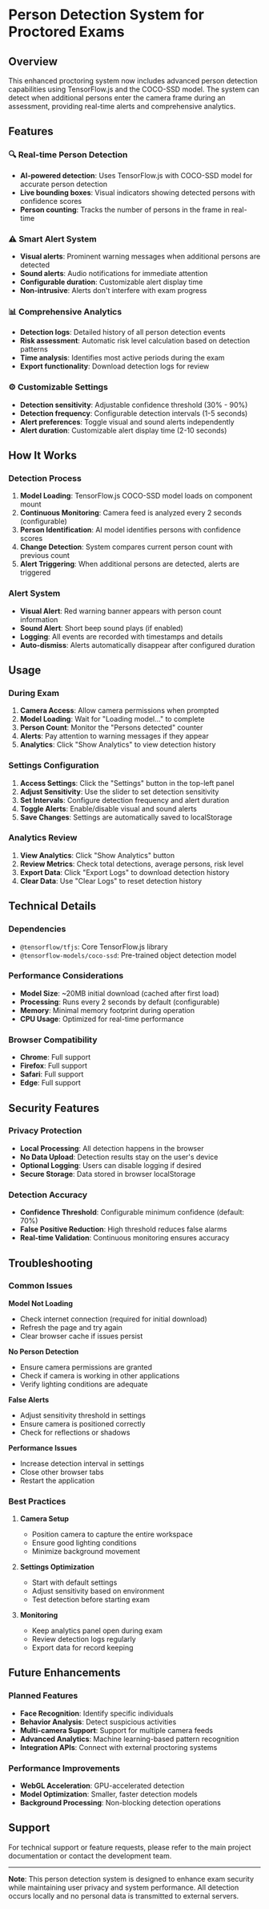 # Person Detection System for Proctored Exams

## Overview

This enhanced proctoring system now includes advanced person detection capabilities using TensorFlow.js and the COCO-SSD model. The system can detect when additional persons enter the camera frame during an assessment, providing real-time alerts and comprehensive analytics.

## Features

### 🔍 Real-time Person Detection
- **AI-powered detection**: Uses TensorFlow.js with COCO-SSD model for accurate person detection
- **Live bounding boxes**: Visual indicators showing detected persons with confidence scores
- **Person counting**: Tracks the number of persons in the frame in real-time

### ⚠️ Smart Alert System
- **Visual alerts**: Prominent warning messages when additional persons are detected
- **Sound alerts**: Audio notifications for immediate attention
- **Configurable duration**: Customizable alert display time
- **Non-intrusive**: Alerts don't interfere with exam progress

### 📊 Comprehensive Analytics
- **Detection logs**: Detailed history of all person detection events
- **Risk assessment**: Automatic risk level calculation based on detection patterns
- **Time analysis**: Identifies most active periods during the exam
- **Export functionality**: Download detection logs for review

### ⚙️ Customizable Settings
- **Detection sensitivity**: Adjustable confidence threshold (30% - 90%)
- **Detection frequency**: Configurable detection intervals (1-5 seconds)
- **Alert preferences**: Toggle visual and sound alerts independently
- **Alert duration**: Customizable alert display time (2-10 seconds)

## How It Works

### Detection Process
1. **Model Loading**: TensorFlow.js COCO-SSD model loads on component mount
2. **Continuous Monitoring**: Camera feed is analyzed every 2 seconds (configurable)
3. **Person Identification**: AI model identifies persons with confidence scores
4. **Change Detection**: System compares current person count with previous count
5. **Alert Triggering**: When additional persons are detected, alerts are triggered

### Alert System
- **Visual Alert**: Red warning banner appears with person count information
- **Sound Alert**: Short beep sound plays (if enabled)
- **Logging**: All events are recorded with timestamps and details
- **Auto-dismiss**: Alerts automatically disappear after configured duration

## Usage

### During Exam
1. **Camera Access**: Allow camera permissions when prompted
2. **Model Loading**: Wait for "Loading model..." to complete
3. **Person Count**: Monitor the "Persons detected" counter
4. **Alerts**: Pay attention to warning messages if they appear
5. **Analytics**: Click "Show Analytics" to view detection history

### Settings Configuration
1. **Access Settings**: Click the "Settings" button in the top-left panel
2. **Adjust Sensitivity**: Use the slider to set detection sensitivity
3. **Set Intervals**: Configure detection frequency and alert duration
4. **Toggle Alerts**: Enable/disable visual and sound alerts
5. **Save Changes**: Settings are automatically saved to localStorage

### Analytics Review
1. **View Analytics**: Click "Show Analytics" button
2. **Review Metrics**: Check total detections, average persons, risk level
3. **Export Data**: Click "Export Logs" to download detection history
4. **Clear Data**: Use "Clear Logs" to reset detection history

## Technical Details

### Dependencies
- `@tensorflow/tfjs`: Core TensorFlow.js library
- `@tensorflow-models/coco-ssd`: Pre-trained object detection model

### Performance Considerations
- **Model Size**: ~20MB initial download (cached after first load)
- **Processing**: Runs every 2 seconds by default (configurable)
- **Memory**: Minimal memory footprint during operation
- **CPU Usage**: Optimized for real-time performance

### Browser Compatibility
- **Chrome**: Full support
- **Firefox**: Full support
- **Safari**: Full support
- **Edge**: Full support

## Security Features

### Privacy Protection
- **Local Processing**: All detection happens in the browser
- **No Data Upload**: Detection results stay on the user's device
- **Optional Logging**: Users can disable logging if desired
- **Secure Storage**: Data stored in browser localStorage

### Detection Accuracy
- **Confidence Threshold**: Configurable minimum confidence (default: 70%)
- **False Positive Reduction**: High threshold reduces false alarms
- **Real-time Validation**: Continuous monitoring ensures accuracy

## Troubleshooting

### Common Issues

**Model Not Loading**
- Check internet connection (required for initial download)
- Refresh the page and try again
- Clear browser cache if issues persist

**No Person Detection**
- Ensure camera permissions are granted
- Check if camera is working in other applications
- Verify lighting conditions are adequate

**False Alerts**
- Adjust sensitivity threshold in settings
- Ensure camera is positioned correctly
- Check for reflections or shadows

**Performance Issues**
- Increase detection interval in settings
- Close other browser tabs
- Restart the application

### Best Practices

1. **Camera Setup**
   - Position camera to capture the entire workspace
   - Ensure good lighting conditions
   - Minimize background movement

2. **Settings Optimization**
   - Start with default settings
   - Adjust sensitivity based on environment
   - Test detection before starting exam

3. **Monitoring**
   - Keep analytics panel open during exam
   - Review detection logs regularly
   - Export data for record keeping

## Future Enhancements

### Planned Features
- **Face Recognition**: Identify specific individuals
- **Behavior Analysis**: Detect suspicious activities
- **Multi-camera Support**: Support for multiple camera feeds
- **Advanced Analytics**: Machine learning-based pattern recognition
- **Integration APIs**: Connect with external proctoring systems

### Performance Improvements
- **WebGL Acceleration**: GPU-accelerated detection
- **Model Optimization**: Smaller, faster detection models
- **Background Processing**: Non-blocking detection operations

## Support

For technical support or feature requests, please refer to the main project documentation or contact the development team.

---

**Note**: This person detection system is designed to enhance exam security while maintaining user privacy and system performance. All detection occurs locally and no personal data is transmitted to external servers. 